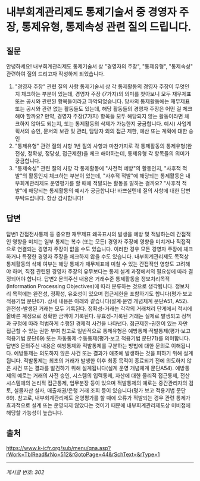 # 내부회계관리제도 통제기술서 중 경영자 주장, 통제유형, 통제속성 관련 질의 드립니다.

## 질문
안녕하세요!
내부회계관리제도 통제기술서 상 "경영자의 주장", "통제유형", "통제속성" 관련하여 질의 드리고자 작성하게 되었습니다.
1. "경영자 주장" 관련 질의 사항
통제기술서 상 각 통제활동의 경영자 주장이 무엇인지 체크하는 부분이 있는데,
경영자 주장 (7가지)의 의미를 찾아보니 모두 재무제표 또는 공시와 관련된 항목들이라고 파악되었습니다.
당사의 통제활동에는 재무제표 또는 공시와 관련 없는 활동들도 있는데, 해당 활동들의 경영자 주장은 어떤 걸 체크해야 할까요?
만약, 경영자 주장(7가지) 항목들 모두 해당되지 않는 활동이라면 체크하지 않아도 되는지, 또는 통제활동의 삭제가 가능한지 궁금합니다.
예시) 사업계획서의 승인, 문서의 보관 및 관리, 담당자 외의 접근 제한, 예산 또는 계획에 대한 승인
2. "통제유형" 관련 질의 사항
1번 질의 사항과 마찬가지로 각 통제활동의 통제유형(완전성, 정확성, 정당성, 접근제한)을 체크 해야하는데,
통제유형 각 항목들의 의미가 궁금합니다.
3. "통제속성" 관련 질의 사항
각 통제활동에 "사전적 예방"의 활동인지, "사후적 적발"의 활동인지 체크하는 부분이 있는데,
"사후적 적발"에 해당되는 통제활동은 내부회계관리제도 운영평가를 할 때에 적발되는 활동을 말하는 걸까요?
"사후적 적발"에 해당되는 통제활동의 예시가 궁금합니다!
바쁘실텐데 질의 사항에 대한 답변 부탁드립니다.
항상 감사합니다!

## 답변
답변1
간접전사통제 등 중요한 재무제표 왜곡표시의 발생을 예방 및 적발하는데 간접적인 영향을 미치는 일부 통제는 복수 (또는 모든) 경영자 주장에 영향을 미치거나 직접적으로 연결되는 경영자 주장이 없을 수도 있습니다. 이러한 경우 모든 경영자 주장에 체크하거나 특정한 경영자 주장을 체크하지 않을 수도 있습니다.
내부회계관리제도 목적상 통제활동의 삭제 여부는 해당 통제가 재무제표에 미칠 수 있는 간접적인 영향도 고려해야 하며, 직접 관련된 경영자 주장의 유무보다는 통제 설계 과정에서의 필요성에 따라 결정되어야 합니다.
답변2
문의주신 내용은 거래수준 통제활동을 정보처리목적(Information Processing Objectives)에 따라 분류하는 것으로 생각됩니다. 정보처리 목적에는 완전성, 정확성, 유효성이 있으며 접근제한을 포함하기도 합니다(평가·보고 적용기법 문단67). 상세 내용은 아래와 같습니다(설계·운영 개념체계 문단A51, A52).
완전성-발생된 거래는 모두 기록된다.
정확성-거래는 각각의 거래처리 단계에서 적시에 올바른 계정으로 정확한 금액이 기록된다.
유효성-기록된 거래는 실제로 발생되고 정책과 규정에 따라 적법하게 수행된 경제적 사건을 나타낸다.
접근제한-권한이 있는 자만 접근할 수 있는 권한 부여
참고로 일반적으로 통제유형은 예방통제·적발통제(평가·보고 적용기법 문단69) 또는 자동통제·수동통제(평가·보고 적용기법 문단71)를 의미합니다.
답변3
문의주신 내용은 예방통제와 적발통제를 구분하는 방법에 대한 문의로 이해됩니다.
예방통제는 의도하지 않은 사건 또는 결과가 애초에 발생하는 것을 피하기 위해 설계됩니다. 적발통제는 최초의 거래가 발생한 이후 최종 목적이 종료되기 전에 의도하지 않은 사건 또는 결과를 발견하기 위해 설계됩니다(설계 운영 개념체계 문단A54).
예방통제의 예로는 거래의 사전 승인, 시스템의 입력통제, 자산에 대한 물리적 접근통제, 전산시스템에의 논리적 접근통제, 업무분장 등이 있으며 적발통제의 예로는 중간관리자의 검토, 실물자산 실사, 매출채권/은행 거래 조회 등이 있습니다(평가 보고 적용기법 문단69). 참고로, 내부회계관리제도 운영평가를 할 때에 오류가 적발되는 경우 관련 통제가 효과적으로 설계 또는 운영되지 않았다는 것이기 때문에 내부회계관리제도상 미비점에 해당할 가능성이 높습니다.

## 출처
https://www.k-icfr.org/sub/menu/qna.asp?rWork=TblRead&rNo=512&rGotoPage=44&rSchText=&rType=1

---
*게시글 번호: 302*
